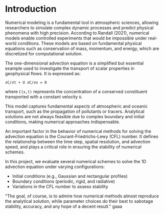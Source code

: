 # Introduction

Numerical modeling is a fundamental tool in atmospheric sciences, allowing researchers to simulate complex dynamic processes and predict physical phenomena with high precision. According to Randall (2021), numerical models enable controlled experiments that would be impossible under real-world conditions. These models are based on fundamental physical equations such as conservation of mass, momentum, and energy, which are discretized for computational solution.

The one-dimensional advection equation is a simplified but essential example used to investigate the transport of scalar properties in geophysical flows. It is expressed as:

    ∂C/∂t + U ∂C/∂x = 0

where `C(x,t)` represents the concentration of a conserved constituent transported with a constant velocity `U`.

This model captures fundamental aspects of atmospheric and oceanic transport, such as the propagation of pollutants or tracers. Analytical solutions are not always feasible due to complex boundary and initial conditions, making numerical approaches indispensable.

An important factor in the behavior of numerical methods for solving the advection equation is the Courant-Friedrichs-Lewy (CFL) number. It defines the relationship between the time step, spatial resolution, and advection speed, and plays a critical role in ensuring the stability of numerical schemes.

In this project, we evaluate several numerical schemes to solve the 1D advection equation under varying configurations:

- Initial conditions (e.g., Gaussian and rectangular profiles)
- Boundary conditions (periodic, rigid, and radiative)
- Variations in the CFL number to assess stability

"The goal, of course, is to admire how numerical methods almost reproduce the analytical solution, while parameter choices do their best to sabotage stability, accuracy, and any hope of a decent result." gaaa


